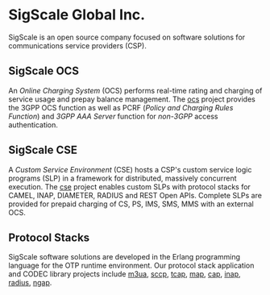 # SigScale Global Inc.

SigScale is an open source company focused on software solutions for communications service providers (CSP).

## SigScale OCS
An *Online Charging System* (OCS) performs real-time rating and charging of service usage and prepay balance management. The [ocs](https://github.com/sigscale/ocs) project provides the 3GPP OCS function as well as PCRF (*Policy and Charging Rules Function*) and *3GPP AAA Server* function for *non-3GPP* access authentication.

## SigScale CSE
A *Custom Service Environment* (CSE) hosts a CSP's custom service logic programs (SLP) in a framework for distributed, massively concurrent execution. The [cse](https://github.com/sigscale/cse) project enables custom SLPs with protocol stacks for CAMEL, INAP, DIAMETER, RADIUS and REST Open APIs. Complete SLPs are provided for prepaid charging of CS, PS, IMS, SMS, MMS with an external OCS.
 
## Protocol Stacks
SigScale software solutions are developed in the Erlang programming language for the OTP runtime environment. Our protocol stack application and CODEC library projects include [m3ua](https://github.com/sigscale/m3ua), [sccp](https://github.com/sigscale/sccp), [tcap](https://github.com/sigscale/tcap), [map](https://github.com/sigscale/map), [cap](https://github.com/sigscale/cse), [inap](https://github.com/sigscale/inap), [radius](https://github.com/sigscale/radierl), [ngap](https://github.com/sigscale/5g-ngap).

